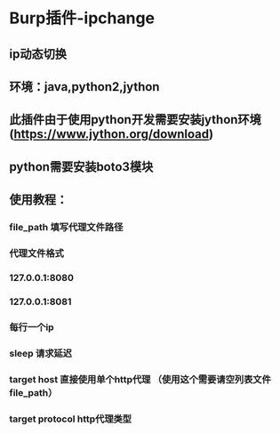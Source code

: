 # Burp插件-ipchange
## ip动态切换

## 环境：java,python2,jython

## 此插件由于使用python开发需要安装jython环境(https://www.jython.org/download)

## python需要安装boto3模块

## 使用教程：
### file_path   填写代理文件路径
### 代理文件格式
### 127.0.0.1:8080
### 127.0.0.1:8081
### 每行一个ip

### sleep    请求延迟

### target host 直接使用单个http代理 （使用这个需要请空列表文件file_path）
### target protocol http代理类型
